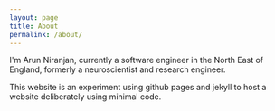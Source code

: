 ```yaml
---
layout: page
title: About
permalink: /about/
---
```

I'm Arun Niranjan, currently a software engineer in the North East of England, formerly a neuroscientist and research engineer.

This website is an experiment using github pages and jekyll to host a website deliberately using minimal code.
